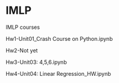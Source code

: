 # IMLP
IMLP courses

Hw1-Unit01_Crash Course on Python.ipynb 

Hw2-Not yet 

Hw3-Unit03: 4,5,6.ipynb 

Hw4-Unit04: Linear Regression_HW.ipynb 

